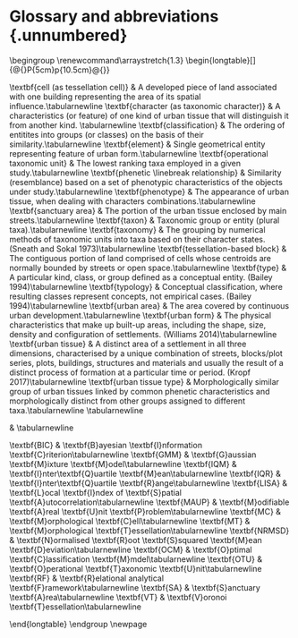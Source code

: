 # Glossary and abbreviations {.unnumbered}

\begingroup
\renewcommand\arraystretch{1.3}
\begin{longtable}[]{@{}P{5cm}p{10.5cm}@{}}

\textbf{cell (as tessellation cell)} & A developed piece of land associated with one building representing the area of its spatial influence.\tabularnewline
\textbf{character (as taxonomic character)} & A characteristics (or feature) of one kind of urban tissue that will distinguish it from another kind. \tabularnewline
\textbf{classification} & The ordering of entitites into groups (or classes) on the basis of their similarity.\tabularnewline
\textbf{element} & Single geometrical entity representing feature of urban form.\tabularnewline
\textbf{operational taxonomic unit} & The lowest ranking taxa employed in a given study.\tabularnewline
\textbf{phenetic \linebreak relationship} & Similarity (resemblance) based on a set of phenotypic characteristics of the objects under study.\tabularnewline
\textbf{phenotype} & The appearance of urban tissue, when dealing with characters combinations.\tabularnewline
\textbf{sanctuary area} & The portion of the urban tissue enclosed by main streets.\tabularnewline
\textbf{taxon} & Taxonomic group or entity (plural taxa).\tabularnewline
\textbf{taxonomy} & The grouping by numerical methods of taxonomic units into taxa based on their character states. (Sneath and Sokal 1973)\tabularnewline
\textbf{tessellation-based block} & The contiguous portion of land comprised of cells whose centroids are normally bounded by streets or open space.\tabularnewline
\textbf{type} & A particular kind, class, or group defined as a conceptual entity. (Bailey 1994)\tabularnewline
\textbf{typology} & Conceptual classification, where resulting classes represent concepts, not empirical cases. (Bailey 1994)\tabularnewline
\textbf{urban area} & The area covered by continuous urban development.\tabularnewline
\textbf{urban form} & The physical characteristics that make up built-up areas, including the shape, size, density and configuration of settlements. (Williams 2014)\tabularnewline
\textbf{urban tissue} & A distinct area of a settlement in all three dimensions, characterised by a unique combination of streets, blocks/plot series, plots, buildings, structures and materials and usually the result of a distinct process of formation at a particular time or period. (Kropf 2017)\tabularnewline
\textbf{urban tissue type} & Morphologically similar group of urban tissues linked by common phenetic characteristics and morphologically distinct from other groups assigned to different taxa.\tabularnewline
\tabularnewline

& \tabularnewline

\textbf{BIC} & \textbf{B}ayesian \textbf{I}nformation \textbf{C}riterion\tabularnewline
\textbf{GMM} & \textbf{G}aussian \textbf{M}ixture \textbf{M}odel\tabularnewline
\textbf{IQM} & \textbf{I}nter\textbf{Q}uartile \textbf{M}ean\tabularnewline
\textbf{IQR} & \textbf{I}nter\textbf{Q}uartile \textbf{R}ange\tabularnewline
\textbf{LISA} & \textbf{L}ocal \textbf{I}ndex of \textbf{S}patial \textbf{A}utocorrelation\tabularnewline
\textbf{MAUP} & \textbf{M}odifiable \textbf{A}real \textbf{U}nit \textbf{P}roblem\tabularnewline
\textbf{MC} & \textbf{M}orphological \textbf{C}ell\tabularnewline
\textbf{MT} & \textbf{M}orphological \textbf{T}essellation\tabularnewline
\textbf{NRMSD} & \textbf{N}ormalised \textbf{R}oot \textbf{S}squared \textbf{M}ean \textbf{D}eviation\tabularnewline
\textbf{OCM} & \textbf{O}ptimal \textbf{C}lassification \textbf{M}mdel\tabularnewline
\textbf{OTU} & \textbf{O}perational \textbf{T}axonomic \textbf{U}nit\tabularnewline
\textbf{RF} & \textbf{R}elational analytical \textbf{F}ramework\tabularnewline
\textbf{SA} & \textbf{S}anctuary \textbf{A}rea\tabularnewline
\textbf{VT} & \textbf{V}oronoi \textbf{T}essellation\tabularnewline

\end{longtable}
\endgroup
\newpage

